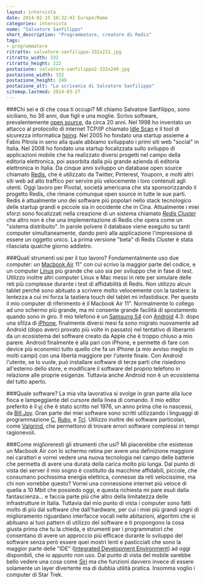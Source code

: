```yaml
---
layout: intervista
date: 2014-02-15 10:32:43 Europe/Rome
categories: intervista
nome: "Salvatore Sanfilippo"
short_description: "Programmatore, creatore di Redis"
tags:
- programmatore
ritratto: salvatore-sanfilippo-332x222.jpg
ritratto_width: 332
ritratto_height: 222
postazione: salvatore-sanfilippo2-332x249.jpg
postazione_width: 332
postazione_height: 249
postazione_alt: "La scrivania di Salvatore Sanfilippo"
sitemap.lastmod: 2014-03-27
---
```

###Chi sei e di che cosa ti occupi?
Mi chiamo Salvatore Sanfilippo, sono siciliano, ho 36 anni, due figli e una moglie. Scrivo software, prevalentemente [open source][1], da circa 20 anni. Nel 1998 ho inventato un attacco al protocollo di internet TCP/IP chiamato [Idle Scan][idlescan] e il tool di sicurezza informatica [hping][hping]. Nel 2005 ho fondato una startup assieme a Fabio Pitrola in seno alla quale abbiamo sviluppato i primi siti web "social" in Italia. Nel 2008 ho fondato una startup focalizzata sullo sviluppo di applicazioni mobile che ha realizzato diversi progetti nel campo della editoria elettronica, poi assorbita dalla più grande azienda di editoria elettronica in Italia. Da cinque anni sviluppo un database open source chiamato [Redis][redis], che è utilizzato da Twitter, Pinterest, Youporn, e molti altri siti web ad alto traffico per servire più velocemente i loro contenuti agli utenti. Oggi lavoro per Pivotal, società americana che sta sponsorizzando il progetto Redis, che rimane comunque open source in tutte le sue parti. Redis è attualmente uno dei software più popolari nello stack tecnologico delle startup grandi e piccole sia in occidente che in Cina. Attualmente i miei sforzi sono focalizzati nella creazione di un sistema chiamato *[Redis Cluster][rediscluster]* che altro non è che una implementazione di Redis che opera come un "sistema distribuito". In parole polvere il database viene eseguito su tanti computer simultaneamente, dando però alla applicazione l'impressione di essere un oggetto unico. La prima versione "beta" di Redis Cluster è stata rilasciata qualche giorno addietro.

###Quali strumenti usi per il tuo lavoro?
Fondamentalmente uso due computer: un [Macbook Air][mba] 11" con cui scrivo la maggior parte del codice, e un computer [Linux][gnulinux] più grande che uso sia per sviluppo che in fase di test. Utilizzo inoltre altri computer Linux e Mac messi in rete per simulare delle reti più complesse durante i test di affidabilità di Redis. Non utilizzo alcun tablet perché sono abituato a scrivere molto velocemente con la tastiera: la lentezza a cui mi forza la tastiera touch del tablet mi infastidisce. Per questo il mio computer di riferimento è il Macbook Air 11". Normalmente lo collego ad uno schermo più grande, ma mi consente grande facilità di spostamento quando sono in giro. Il mio telefono è un [Samsung S4][s4] con [Android][android] 4.3: dopo una sfilza di [iPhone][iphone], finalmente diversi mesi fa sono migrato nuovamente ad Android (dopo averci provato più volte in passato) nel tentativo di liberarmi da un ecosistema del software creato da Apple che è troppo chiuso a mio parere. Android finalmente è alla pari con iPhone, e permette di fare con device più economici tutto quello che fa un iPhone (a mio avviso meglio in molti campi) con una libertà maggiore per l'utente finale. Con Android l'utente, se lo vuole, può installare software di terze parti che risiedono all'esterno dello store, e modificare il software del proprio telefono in relazione alle proprie esigenze. Tuttavia anche Android non è un ecosistema del tutto aperto.

###Quale software?
La mia vita lavorativa si svolge in gran parte alla luce fioca e lampeggiante del cursore della linea di comando. Il mio editor preferito è il [vi][vi] che è stato scritto nel 1976, un anno prima che io nascessi, da [Bill Joy][joy]. Gran parte dei miei software sono scritti utilizzando i linguaggi di programmazione [C][clang], [Ruby][ruby], e [Tcl][tcl]. Utilizzo inoltre dei software particolari, come [Valgrind][valgrind], che permettono di trovare errori software complessi in tempi ragionevoli.

###Come miglioreresti gli strumenti che usi?
Mi piacerebbe che esistesse un Macbook Air con lo schermo retina per avere una definizione maggiore nei caratteri e vorrei vedere una nuova tecnologia nel campo delle batterie che permetta di avere una durata della carica molto più lunga. Dal punto di vista dei server il mio sogno è costituito da macchine affidabili, piccole, che consumano pochissima energia elettrica, connesse da reti velocissime, ma chi non vorrebbe questo? Vorrei una connessione internet più veloce di quella a 10 Mbit che possiedo oggi, e questa richiesta mi pare esuli dalla fantascienza... e faccia parte più che altro della limitatezza delle infrastrutture in Italia. Tuttavia dal mio punto di vista i computer sono fatti molto di più dal software che dall'hardware, per cui i miei più grandi sogni di miglioramento riguardano interfacce vocali nelle abitazioni, algoritmi che si abituano ai tuoi pattern di utilizzo del software e ti propongono la cosa giusta prima che tu la chieda, e strumenti per i programmatori che consentano di avere un approccio più efficace durante lo sviluppo del software senza però essere quei mostri lenti e pasticciati che sono la maggior parte delle "IDE" ([Integrated Development Environment][ide]) ad oggi disponibili, che io appunto non uso. Dal punto di vista del mobile sarebbe bello vedere una cosa come [Siri][siri] ma che funzioni davvero invece di essere solamente un layer divertente ma di dubbia utilità pratica. Insomma voglio i computer di Star Trek.


[1]: http://it.wikipedia.org/wiki/Open_source "Wikipedia: Open source"
[idlescan]: http://en.wikipedia.org/wiki/Idle_scan "Wikipedia: Idle Scan"
[hping]: http://en.wikipedia.org/wiki/Hping "Wikipedia: Hping"
[redis]: http://redis.io "Redis is an open source, BSD licensed, advanced key-value store."
[rediscluster]: http://redis.io/topics/cluster-tutorial "Redis Cluster provides a way to run a Redis installation where data is automatically sharded across multiple Redis nodes."
[mba]: http://www.apple.com/it/macbook-air/‎ "Apple MacBook Air"
[gnulinux]: https://www.gnu.org/gnu/linux-and-gnu.it.html "Linux e il sistema GNU, di Richard Stallman."
[android]: http://www.android.com/
[iphone]: https://www.apple.com/it/iphone/
[s4]: http://www.samsung.com/Samsung+Galaxy+S+4 "Samsung S4"
[vi]: http://en.wikipedia.org/wiki/Vi "Wikipedia EN: vi"
[joy]: http://en.wikipedia.org/wiki/Bill_Joy "Wikipedia EN: Billy Joy"
[clang]: http://it.wikiversity.org/wiki/Linguaggio_C "Wikiversity: Linguaggio C"
[ruby]: https://www.ruby-lang.org/it/ "Il linguaggio di programmazione Ruby"
[tcl]: https://it.wikipedia.org/wiki/Tcl "Wikipedia: Tcl"
[valgrind]: http://valgrind.org "Valgrind is an instrumentation framework for building dynamic analysis tools."
[siri]: http://www.apple.com/it/ios/siri/ "Siri: l'interfaccia a comando vocale di Apple."
[ide]: https://it.wikipedia.org/wiki/Integrated_development_environment "Wikipedia: ambiente di sviluppo integrato"
